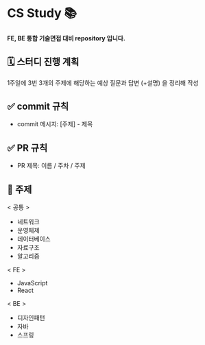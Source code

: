 # CS Study 📚
#### **FE, BE 통합 기술면접 대비 repository 입니다.**


## 🗓 스터디 진행 계획
1주일에 3번 3개의 주제에 해당하는 예상 질문과 답변 (+설명) 을 정리해 작성


## ✅ commit 규칙
* commit 메시지: [주제] - 제목


## ✅ PR 규칙
* PR 제목: 이름 / 주차 / 주제


## 📍 주제

< 공통 >
* 네트워크
* 운영체제
* 데이터베이스
* 자료구조
* 알고리즘

< FE >
* JavaScript
* React

< BE >
* 디자인패턴
* 자바
* 스프링


